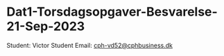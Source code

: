 # Dat1-Torsdagsopgaver-Besvarelse-21-Sep-2023

Student: Victor
Student Email: cph-vd52@cphbusiness.dk